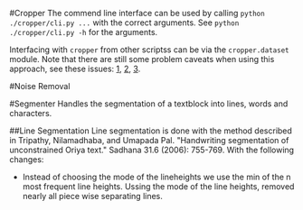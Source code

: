 #Cropper
The commend line interface can be used by calling ``python ./cropper/cli.py ...`` with the correct arguments. See ``python ./cropper/cli.py -h`` for the arguments. 

Interfacing with ``cropper`` from other scriptss can be via the ``cropper.dataset`` module. Note that there are still some problem caveats when using this approach, see these issues: 
[1](https://github.com/Twinblade/HandwritingRecognition/issues/1),
[2](https://github.com/Twinblade/HandwritingRecognition/issues/2),
[3](https://github.com/Twinblade/HandwritingRecognition/issues/3).

#Noise Removal

#Segmenter
Handles the segmentation of a textblock into lines, words and characters. 
	
##Line Segmentation
Line segmentation is done with the method described in Tripathy, Nilamadhaba, and Umapada Pal. "Handwriting segmentation of unconstrained Oriya text." Sadhana 31.6 (2006): 755-769. With the following changes:

* Instead of choosing the mode of the lineheights we use the min of the n most frequent line heights. Ussing the mode of the line heights, removed nearly all piece wise separating lines.